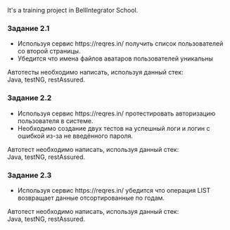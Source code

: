 It's a training project in BellIntegrator School.

<h3>Задание 2.1</h3>
<ul><li>Используя сервис https://reqres.in/ получить список пользователей со второй страницы.</li>
<li>Убедится что  имена файлов аватаров пользователей уникальны</li></ul>
Автотесты необходимо написать, используя данный стек:<br>
Java, testNG, restAssured.

<h3>Задание 2.2</h3>
<ul><li>Используя сервис https://reqres.in/ протестировать авторизацию пользователя в системе.</li>
<li>Необходимо создание двух тестов на успешный логи и логин с ошибкой из-за не введённого пароля.</li></ul>
Автотест необходимо написать, используя данный стек:<br>
Java, testNG, restAssured.

<h3>Задание 2.3</h3>
<ul><li>Используя сервис https://reqres.in/ убедится что операция LIST <RESOURCE> возвращает данные отсортированные по годам.</li></ul>
Автотест необходимо написать, используя данный стек:<br>
Java, testNG, restAssured.
